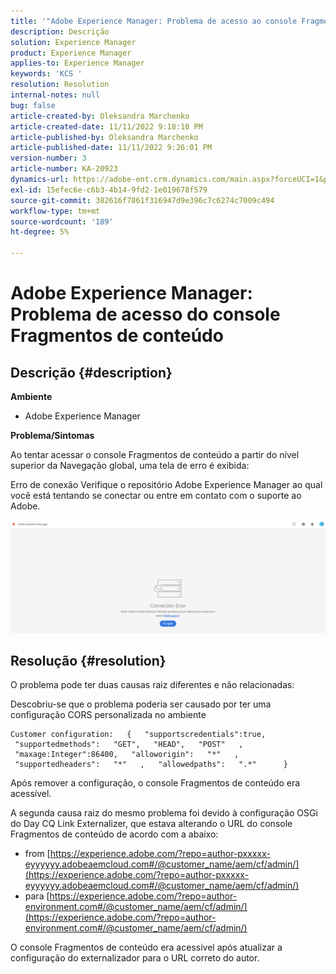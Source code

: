 ```yaml
---
title: '"Adobe Experience Manager: Problema de acesso ao console Fragmentos de conteúdo'''
description: Descrição
solution: Experience Manager
product: Experience Manager
applies-to: Experience Manager
keywords: 'KCS '
resolution: Resolution
internal-notes: null
bug: false
article-created-by: Oleksandra Marchenko
article-created-date: 11/11/2022 9:18:10 PM
article-published-by: Oleksandra Marchenko
article-published-date: 11/11/2022 9:26:01 PM
version-number: 3
article-number: KA-20923
dynamics-url: https://adobe-ent.crm.dynamics.com/main.aspx?forceUCI=1&pagetype=entityrecord&etn=knowledgearticle&id=dc9cd255-0662-ed11-9561-6045bd006b25
exl-id: 15efec6e-c6b3-4b14-9fd2-1e019678f579
source-git-commit: 382616f7861f316947d9e396c7c6274c7009c494
workflow-type: tm+mt
source-wordcount: '189'
ht-degree: 5%

---
```


# Adobe Experience Manager: Problema de acesso do console Fragmentos de conteúdo

## Descrição {#description}


<b>Ambiente</b>

- Adobe Experience Manager


<b>Problema/Sintomas</b>

Ao tentar acessar o console Fragmentos de conteúdo a partir do nível superior da Navegação global, uma tela de erro é exibida:

Erro de conexão Verifique o repositório Adobe Experience Manager ao qual você está tentando se conectar ou entre em contato com o suporte ao Adobe.



![](assets/___dd9cd255-0662-ed11-9561-6045bd006b25___.png)


## Resolução {#resolution}


O problema pode ter duas causas raiz diferentes e não relacionadas:

Descobriu-se que o problema poderia ser causado por ter uma configuração CORS personalizada no ambiente




```
Customer configuration:   {   "supportscredentials":true,   "supportedmethods":   "GET",   "HEAD",   "POST"   ,   "maxage:Integer":86400,   "alloworigin":   "*"   ,   "supportedheaders":   "*"   ,   "allowedpaths":   ".*"      }
```


Após remover a configuração, o console Fragmentos de conteúdo era acessível.

A segunda causa raiz do mesmo problema foi devido à configuração OSGi do Day CQ Link Externalizer, que estava alterando o URL do console Fragmentos de conteúdo de acordo com a abaixo:

- from [https://experience.adobe.com/?repo=author-pxxxxx-eyyyyyy.adobeaemcloud.com#/@customer_name/aem/cf/admin/](https://experience.adobe.com/?repo=author-pxxxxx-eyyyyyy.adobeaemcloud.com#/@customer_name/aem/cf/admin/)
- para [https://experience.adobe.com/?repo=author-environment.com#/@customer_name/aem/cf/admin/](https://experience.adobe.com/?repo=author-environment.com#/@customer_name/aem/cf/admin/)


O console Fragmentos de conteúdo era acessível após atualizar a configuração do externalizador para o URL correto do autor.
